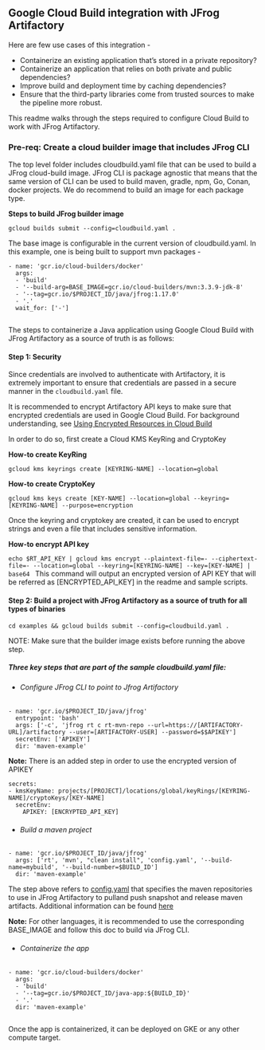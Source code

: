 ## Google Cloud Build integration with JFrog Artifactory

Here are few use cases of this integration -
* Containerize an existing application that’s stored in a private repository?
* Containerize an application that relies on both private and public dependencies?
* Improve build and deployment time by caching dependencies?
* Ensure that the third-party libraries come from trusted sources to make the pipeline more robust.

This readme walks through the steps required to configure Cloud Build to work with JFrog Artifactory.

### Pre-req: Create a cloud builder image that includes JFrog CLI

The top level folder includes cloudbuild.yaml file that can be used to build a JFrog cloud-build image. JFrog CLI is package agnostic that means that the same version of CLI can be used to build maven, gradle, npm, Go, Conan, docker projects. We do recommend to build an image for each package type.

**Steps to build JFrog builder image**

`gcloud builds submit --config=cloudbuild.yaml .`

The base image is configurable in the current version of cloudbuild.yaml. In this example, one is being built to support mvn packages -

```steps:
- name: 'gcr.io/cloud-builders/docker'
  args:
  - 'build'
  - '--build-arg=BASE_IMAGE=gcr.io/cloud-builders/mvn:3.3.9-jdk-8'
  - '--tag=gcr.io/$PROJECT_ID/java/jfrog:1.17.0'
  - '.'
  wait_for: ['-']
  
```

The steps to containerize a Java application using Google Cloud Build with JFrog Artifactory as a source of truth is as follows:


#### Step 1: Security

Since credentials are involved to authenticate with Artifactory, it is extremely important to ensure that credentials are passed in a secure manner in the `cloudbuild.yaml` file.

It is recommended to encrypt Artifactory API keys to make sure that encrypted credentials are used in Google Cloud Build.
For background understanding, see [Using Encrypted Resources in Cloud Build](https://cloud.google.com/cloud-build/docs/securing-builds/use-encrypted-secrets-credentials)

In order to do so, first create a Cloud KMS KeyRing and CryptoKey 


**How-to create KeyRing**

`gcloud kms keyrings create [KEYRING-NAME] --location=global
`


**How-to create CryptoKey**

`gcloud kms keys create [KEY-NAME] --location=global --keyring=[KEYRING-NAME] --purpose=encryption
`

Once the keyring and cryptokey are created, it can be used to encrypt strings and even a file that includes sensitive information.

**How-to encrypt API key**

`echo $RT_API_KEY | gcloud kms encrypt --plaintext-file=- --ciphertext-file=- --location=global --keyring=[KEYRING-NAME] --key=[KEY-NAME] | base64
`
This command will output an encrypted version of API KEY that will be referred as [ENCRYPTED_API_KEY] in the readme and sample scripts.


#### Step 2: Build a project with JFrog Artifactory as a source of truth for all types of binaries

`cd examples && gcloud builds submit --config=cloudbuild.yaml .`

NOTE: Make sure that the builder image exists before running the above step.


##### Three key steps that are part of the sample cloudbuild.yaml file:


* ###### Configure JFrog CLI to point to Jfrog Artifactory

```
- name: 'gcr.io/$PROJECT_ID/java/jfrog'
  entrypoint: 'bash'
  args: ['-c', 'jfrog rt c rt-mvn-repo --url=https://[ARTIFACTORY-URL]/artifactory --user=[ARTIFACTORY-USER] --password=$$APIKEY']
  secretEnv: ['APIKEY']
  dir: 'maven-example'
```

**Note:** There is an added step in order to use the encrypted version of APIKEY
```
secrets:
- kmsKeyName: projects/[PROJECT]/locations/global/keyRings/[KEYRING-NAME]/cryptoKeys/[KEY-NAME]
  secretEnv:
    APIKEY: [ENCRYPTED_API_KEY]

```
* ###### Build a maven project
```
- name: 'gcr.io/$PROJECT_ID/java/jfrog'
  args: ['rt', 'mvn', "clean install", 'config.yaml', '--build-name=mybuild', '--build-number=$BUILD_ID']
  dir: 'maven-example'
```
The step above refers to [config.yaml](./examples/maven-example/config.yaml) that specifies the maven repositories to use in JFrog Artifactory to pulland push snapshot and release maven artifacts. Additional information can be found [here](https://www.jfrog.com/confluence/display/CLI/CLI+for+JFrog+Artifactory#CLIforJFrogArtifactory-CreatingtheBuildConfigurationFile.1) 

**Note:** For other languages, it is recommended to use the corresponding BASE_IMAGE and follow this doc to build via JFrog CLI.


* ###### Containerize the app
```
- name: 'gcr.io/cloud-builders/docker'
  args:
  - 'build'
  - '--tag=gcr.io/$PROJECT_ID/java-app:${BUILD_ID}'
  - '.'
  dir: 'maven-example'
  
```

Once the app is containerized, it can be deployed on GKE or any other compute target.
